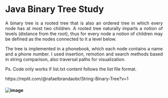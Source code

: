 # Java Binary Tree Study
 <p align="justify">
A binary tree is a rooted tree that is also an ordered tree in which every node has at most two children. A rooted tree naturally imparts a notion of levels (distance from the root), thus for every node a notion of children may be defined as the nodes connected to it a level below.
</p>
<p align="justify">
The tree is implemented in a phonebook, which each node contains a name and a phone number. I used insertion, remotion and search methods based in string comparison, also traversal paths for visualization. 
</p>
<p align="justify">
Ps. Code only works if list.txt content follows the list file format.
</p>
https://replit.com/@rafaelbrandaobr/String-Binary-Tree?v=1  

#### ![image](https://github.com/RafaelBrandaoBastos/BinaryTreeAplication/assets/72472711/d8780f90-c6ed-49c7-9d99-e0acbf427683)
